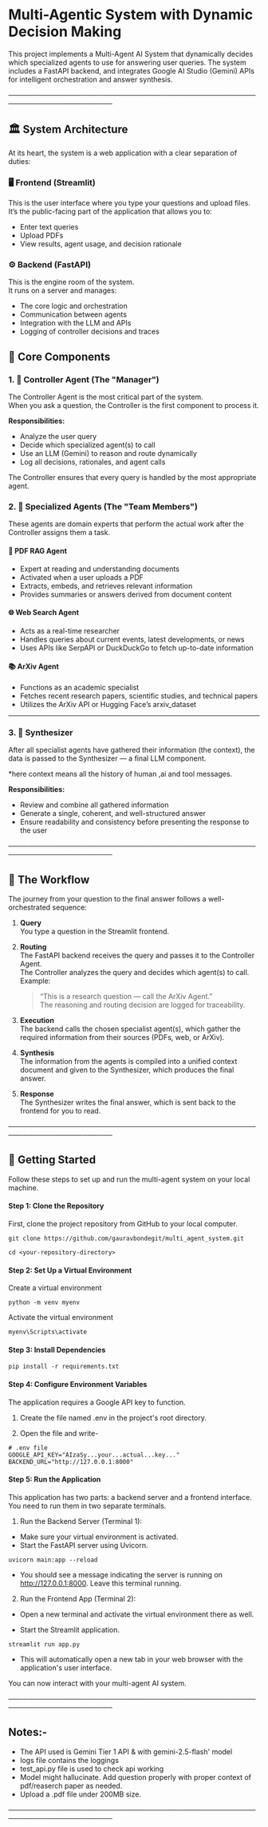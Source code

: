 
# Multi-Agentic System with Dynamic Decision Making

This project implements a Multi-Agent AI System that dynamically decides which specialized agents to use for answering user queries. The system includes a FastAPI backend, and integrates Google AI Studio (Gemini) APIs for intelligent orchestration and answer synthesis.

───────────────────────────────────────────────────────────────────────
## 🏛️ System Architecture

At its heart, the system is a web application with a clear separation of duties:

### 🖥️ Frontend (Streamlit)
This is the user interface where you type your questions and upload files.  
It’s the public-facing part of the application that allows you to:
- Enter text queries
- Upload PDFs
- View results, agent usage, and decision rationale

### ⚙️ Backend (FastAPI)
This is the engine room of the system.  
It runs on a server and manages:
- The core logic and orchestration
- Communication between agents
- Integration with the LLM and APIs
- Logging of controller decisions and traces

## 🧩 Core Components

### 1. 🧠 Controller Agent (The "Manager")
The Controller Agent is the most critical part of the system.  
When you ask a question, the Controller is the first component to process it.

**Responsibilities:**
- Analyze the user query
- Decide which specialized agent(s) to call
- Use an LLM (Gemini) to reason and route dynamically
- Log all decisions, rationales, and agent calls

The Controller ensures that every query is handled by the most appropriate agent.

### 2. 🤖 Specialized Agents (The "Team Members")
These agents are domain experts that perform the actual work after the Controller assigns them a task.

#### 🧾 PDF RAG Agent
- Expert at reading and understanding documents
- Activated when a user uploads a PDF
- Extracts, embeds, and retrieves relevant information
- Provides summaries or answers derived from document content

#### 🌐 Web Search Agent
- Acts as a real-time researcher
- Handles queries about current events, latest developments, or news
- Uses APIs like SerpAPI or DuckDuckGo to fetch up-to-date information

#### 📚 ArXiv Agent
- Functions as an academic specialist
- Fetches recent research papers, scientific studies, and technical papers
- Utilizes the ArXiv API or Hugging Face’s arxiv_dataset

---

### 3. 🧩 Synthesizer
After all specialist agents have gathered their information (the context), the data is passed to the Synthesizer — a final LLM component.

*here context means all the history of human ,ai and tool messages.

**Responsibilities:**
- Review and combine all gathered information
- Generate a single, coherent, and well-structured answer
- Ensure readability and consistency before presenting the response to the user

───────────────────────────────────────────────────────────────────────
## 🔄 The Workflow

The journey from your question to the final answer follows a well-orchestrated sequence:

1. **Query**  
   You type a question in the Streamlit frontend.

2. **Routing**  
   The FastAPI backend receives the query and passes it to the Controller Agent.  
   The Controller analyzes the query and decides which agent(s) to call.  
   Example:  
   > “This is a research question — call the ArXiv Agent.”  
   The reasoning and routing decision are logged for traceability.

3. **Execution**  
   The backend calls the chosen specialist agent(s), which gather the required information from their sources (PDFs, web, or ArXiv).

4. **Synthesis**  
   The information from the agents is compiled into a unified context document and given to the Synthesizer, which produces the final answer.

5. **Response**  
   The Synthesizer writes the final answer, which is sent back to the frontend for you to read.

───────────────────────────────────────────────────────────────────────
## 🚀 Getting Started

Follow these steps to set up and run the multi-agent system on your local machine.

#### Step 1: Clone the Repository
First, clone the project repository from GitHub to your local computer.

```
git clone https://github.com/gauravbondegit/multi_agent_system.git

cd <your-repository-directory>
```
#### Step 2: Set Up a Virtual Environment

Create a virtual environment
```
python -m venv myenv
```
Activate the virtual environment
```
myenv\Scripts\activate
```
#### Step 3: Install Dependencies

```
pip install -r requirements.txt
```
#### Step 4: Configure Environment Variables
The application requires a Google API key to function.

1. Create the file named .env in the project's root directory.

2. Open the file and write-
```
# .env file
GOOGLE_API_KEY="AIzaSy...your...actual...key..."
BACKEND_URL="http://127.0.0.1:8000"
```

#### Step 5: Run the Application

This application has two parts: a backend server and a frontend interface. You need to run them in two separate terminals.

1. Run the Backend Server (Terminal 1):
- Make sure your virtual environment is activated.
- Start the FastAPI server using Uvicorn.
```
uvicorn main:app --reload
```
- You should see a message indicating the server is running on http://127.0.0.1:8000. Leave this terminal running.

2. Run the Frontend App (Terminal 2):

- Open a new terminal and activate the virtual environment there as well.

- Start the Streamlit application.
```
streamlit run app.py
```
- This will automatically open a new tab in your web browser with the application's user interface.

You can now interact with your multi-agent AI system.



───────────────────────────────────────────────────────────────────────
## Notes:-
- The API used is Gemini Tier 1 API & with gemini-2.5-flash' model
- logs file contains the loggings
- test_api.py file is used to check api working
- Model might hallucinate. Add question properly with proper context of pdf/reaserch paper as needed. 
- Upload a .pdf file under 200MB size.
  
───────────────────────────────────────────────────────────────────────



